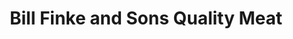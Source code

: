 ---
title: "Bill Finke and Sons Quality Meat"
url: /fort-wright/bill-finke-and-sons-quality-meat/
shop: Lebensmittel
---